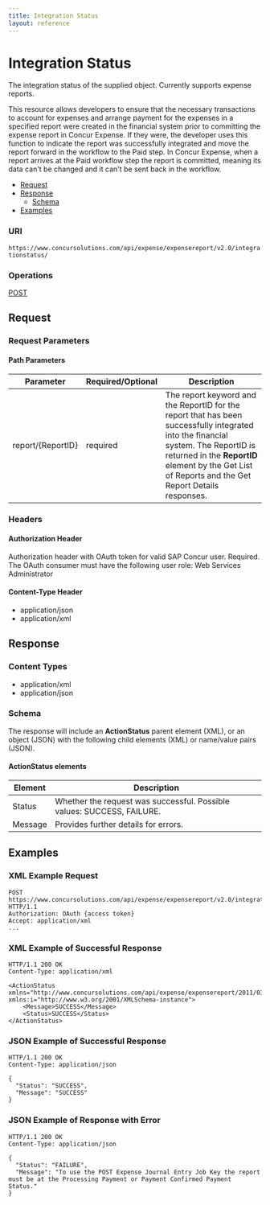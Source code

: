 ```yaml
---
title: Integration Status
layout: reference
---
```


# Integration Status

The integration status of the supplied object. Currently supports expense reports.

This resource allows developers to ensure that the necessary transactions to account for expenses and arrange payment for the expenses in a specified report were created in the financial system prior to committing the expense report in Concur Expense. If they were, the developer uses this function to indicate the report was successfully integrated and move the report forward in the workflow to the Paid step. In Concur Expense, when a report arrives at the Paid workflow step the report is committed, meaning its data can't be changed and it can't be sent back in the workflow.

* [Request](#request)
* [Response](#response)
  * [Schema](#res-schema)
* [Examples](#examples)

### URI
`https://www.concursolutions.com/api/expense/expensereport/v2.0/integrationstatus/`

### Operations
[POST](#post)

## <a name="request"></a>Request

### Request Parameters

#### Path Parameters

| Parameter |Required/Optional| Description |
|-----------------|--------|-----------------------------|
| report/{ReportID} | required | The report keyword and the ReportID for the report that has been successfully integrated into the financial system. The ReportID is returned in the **ReportID** element by the Get List of Reports and the Get Report Details responses.

### Headers

#### Authorization Header
Authorization header with OAuth token for valid SAP Concur user. Required. The OAuth consumer must have the following user role: Web Services Administrator

#### Content-Type Header
* application/json
* application/xml

## <a name="response"></a>Response

### Content Types

* application/xml
* application/json

### <a name="res-schema"></a>Schema

The response will include an **ActionStatus** parent element (XML), or an object (JSON) with the following child elements (XML) or name/value pairs (JSON).

#### ActionStatus elements

|Element | Description |
|--- | --- |
| Status | Whether the request was successful. Possible values: SUCCESS, FAILURE. |
| Message | Provides further details for errors. |

##  <a name="examples"></a>Examples

### XML Example Request

```http
POST https://www.concursolutions.com/api/expense/expensereport/v2.0/integrationstatus/report/nx2WRNzp18$wjehk%wqEL6EDHRwi9r$paQS1UqyL6a454QitqQ HTTP/1.1
Authorization: OAuth {access token}
Accept: application/xml
...
```

### XML Example of Successful Response

```http
HTTP/1.1 200 OK
Content-Type: application/xml

<ActionStatus xmlns="http://www.concursolutions.com/api/expense/expensereport/2011/03" xmlns:i="http://www.w3.org/2001/XMLSchema-instance">
    <Message>SUCCESS</Message>
    <Status>SUCCESS</Status>
</ActionStatus>
```

###  JSON Example of Successful Response

```http
HTTP/1.1 200 OK
Content-Type: application/json

{
  "Status": "SUCCESS",
  "Message": "SUCCESS"
}
```

###  JSON Example of Response with Error

```http
HTTP/1.1 200 OK
Content-Type: application/json

{
  "Status": "FAILURE",
  "Message": "To use the POST Expense Journal Entry Job Key the report must be at the Processing Payment or Payment Confirmed Payment Status."
}
```
